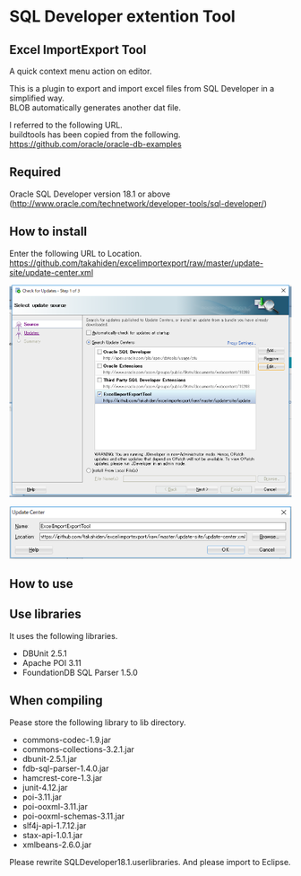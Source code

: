 # SQL Developer extention Tool
## Excel ImportExport Tool
A quick context menu action on editor.

This is a plugin to export and import excel files from SQL Developer in a simplified way.  
BLOB automatically generates another dat file.  

I referred to the following URL.  
buildtools has been copied from the following.  
https://github.com/oracle/oracle-db-examples

## Required
Oracle SQL Developer version 18.1 or above  
(http://www.oracle.com/technetwork/developer-tools/sql-developer/)

## How to install
Enter the following URL to Location.
https://github.com/takahiden/excelimportexport/raw/master/update-site/update-center.xml

![updateSite image](images/updateSiteSetting.png)  

![updateSite image](images/updateSite.png)  


## How to use


## Use libraries
It uses the following libraries.

* DBUnit 2.5.1
* Apache POI 3.11
* FoundationDB SQL Parser 1.5.0

## When compiling
Pease store the following library to lib directory.

* commons-codec-1.9.jar
* commons-collections-3.2.1.jar
* dbunit-2.5.1.jar
* fdb-sql-parser-1.4.0.jar
* hamcrest-core-1.3.jar
* junit-4.12.jar
* poi-3.11.jar
* poi-ooxml-3.11.jar
* poi-ooxml-schemas-3.11.jar  
* slf4j-api-1.7.12.jar
* stax-api-1.0.1.jar
* xmlbeans-2.6.0.jar
  
Please rewrite SQLDeveloper18.1.userlibraries. And please import to Eclipse.
